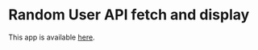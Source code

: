 # Random User API fetch and display

This app is available [here](https://github.com/facebook/create-react-app).
